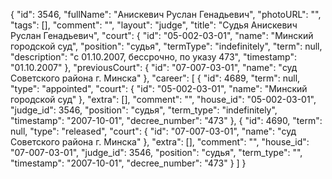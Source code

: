 {
    "id": 3546,
    "fullName": "Анискевич Руслан Генадьевич",
    "photoURL": "",
    "tags": [],
    "comment": "",
    "layout": "judge",
    "title": "Судья Анискевич Руслан Генадьевич",
    "court": {
        "id": "05-002-03-01",
        "name": "Минский городской суд",
        "position": "судья",
        "termType": "indefinitely",
        "term": null,
        "description": "c 01.10.2007, бессрочно, по указу 473",
        "timestamp": "01.10.2007"
    },
    "previousCourt": {
        "id": "07-007-03-01",
        "name": "суд Советского района г. Минска"
    },
    "career": [
        {
            "id": 4689,
            "term": null,
            "type": "appointed",
            "court": {
                "id": "05-002-03-01",
                "name": "Минский городской суд"
            },
            "extra": [],
            "comment": "",
            "house_id": "05-002-03-01",
            "judge_id": 3546,
            "position": "судья",
            "term_type": "indefinitely",
            "timestamp": "2007-10-01",
            "decree_number": "473"
        },
        {
            "id": 4690,
            "term": null,
            "type": "released",
            "court": {
                "id": "07-007-03-01",
                "name": "суд Советского района г. Минска"
            },
            "extra": [],
            "comment": "",
            "house_id": "07-007-03-01",
            "judge_id": 3546,
            "position": "судья",
            "term_type": "",
            "timestamp": "2007-10-01",
            "decree_number": "473"
        }
    ]
}